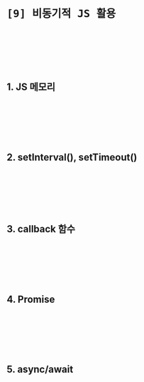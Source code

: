 # `[9] 비동기적 JS 활용`

<br><br><br><br><br>


## 1. JS 메모리

<br><br><br><br><br>


## 2. setInterval(), setTimeout()

<br><br><br><br><br>


## 3. callback 함수

<br><br><br><br><br>


## 4. Promise

<br><br><br><br><br>


## 5. async/await

<br><br><br><br><br>

